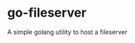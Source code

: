 # go-fileserver

<!--

#field
Web

#groups
Backend

#languages
Go

#frames and libs

-->

A simple golang utility to host a fileserver
